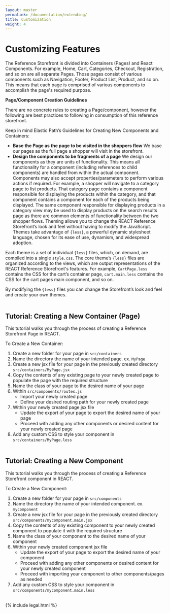 ```yaml
---
layout: master
permalink: /documentation/extending/
title: Customization
weight: 4
---
```

Customizing Features
====================

The Reference Storefront is divided into Containers (Pages) and React Components. For example, Home, Cart, Categories, Checkout, Registration, and so on are all separate Pages. Those pages consist of various components such as Navigation, Footer, Product List, Product, and so on. This means that each page is comprised of various components to accomplish the page's required purpose.

**Page/Component Creation Guidelines**

There are no concrete rules to creating a Page/component, however the following are best practices to following in consumption of this reference storefront.

Keep in mind Elastic Path’s Guidelines for Creating New Components and Containers:

* **Base the Page as the page to be visited in the shoppers flow**
We base our pages as the full page a shopper will visit in the storefront.
* **Design the components to be fragments of a page**
We design our components as they are units of functionality. This means all functionality for a component (including references to child components) are handled from within the actual component. Components may also accept properties/parameters to perform various actions if required. For example, a shopper will navigate to a category page to list products. That category page contains a component responsible for displaying the products within the category, and that component contains a component for each of the products being displayed. The same component responsible for displaying products in a category view may be used to display products on the search results page as there are common elements of functionality between the two shopper flows.
Theming allows you to change the REACT Reference Storefront’s look and feel without having to modify the JavaScript. Themes take advantage of `{less}`, a powerful dynamic stylesheet language, chosen for its ease of use, dynamism, and widespread adoption.

Each theme is a set of individual `{less}` files, which, on demand, are compiled into a single `style.css`. The core theme’s `{less}` files are organized according to the views, which are output representations of the REACT Reference Storefront's features.
For example, `CartPage.less` contains the CSS for the cart’s container page, `cart.main.less` contains the CSS for the cart pages main component, and so on.

By modifying the `{less}` files you can change the Storefront’s look and feel and create your own themes.
<br/><br/>

## Tutorial: Creating a New Container (Page)
This tutorial walks you through the process of creating a Reference Storefront Page in REACT.

To Create a New Container:

1. Create a new folder for your page in `src/containers`
2. Name the directory the name of your intended page. ex. `MyPage`
3. Create a new jsx file for your page in the previously created directory `src/containers/MyPage.jsx`
4. Copy the contents of any existing page to your newly created page to populate the page with the required structure
5. Name the class of your page to the desired name of your page
6. Within `src/components/routes.js`
	* Import your newly created page
	* Define your desired routing path for your newly created page
7. Within your newly created page jsx file
	* Update the export of your page to export the desired name of your page
	* Proceed with adding any other components or desired content for your newly created page
8. Add any custom CSS to style your component in `src/containers/MyPage.less`
<br/><br/>

## Tutorial: Creating a New Component
This tutorial walks you through the process of creating a Reference Storefront component in REACT.

To Create a New Component:

1. Create a new folder for your page in `src/components`
2. Name the directory the name of your intended component. ex. `mycomponent`
3. Create a new jsx file for your page in the previously created directory `src/components/mycomponent.main.jsx`
4. Copy the contents of any existing component to your newly created component to populate it with the required structure
5. Name the class of your component to the desired name of your component
6. Within your newly created component jsx file
	* Update the export of your page to export the desired name of your component
	* Proceed with adding any other components or desired content for your newly created component
	* Proceed with importing your component to other components/pages as needed
7. Add any custom CSS to style your component in `src/components/mycomponent.main.less`
<br/><br/>




{% include legal.html %}
